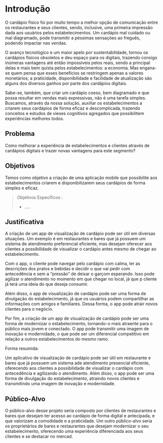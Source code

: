 # Introdução

O cardápio físico foi por muito tempo a melhor opção de comunicação entre os restaurantes e seus clientes, sendo, inclusive, uma primeira impressão dada aos usuários pelos estabelecimentos. Um cardápio mal cuidado ou mal diagramado, pode transmitir a péssimas sensações ao freguês, podendo impactar nas vendas.  

O avanço tecnológico e um maior apelo por sustentabilidade, tornou os cardápios físicos obsoletos e deu espaço para os digitais, trazendo consigo inúmeras vantagens até então impossíveis pelos reais, sendo a principal delas e mais bem quista pelos estabelecimentos: a economia. Mas engana-se quem pensa que esses benefícios se restringem apenas a valores monetários; a praticidade, disponibilidade e facilidade de atualização são alguns dos diversos ganhos por parte dos cardápios digitais.  

Sabe-se, também, que criar um cardápio coeso, bem diagramado e que possa resultar em vendas mais expressivas, não é uma tarefa simples. Buscamos, através da nossa solução, auxiliar os estabelecimentos a criarem seus cardápios de forma eficaz e descomplicada, trazendo conceitos e estudos de vieses cognitivos agregados que possibilitem experiências melhores todos.  

## Problema

Como melhorar a experiência de estabelecimentos e clientes através de cardápios digitais e trazer novas vantagens para este segmento?  

## Objetivos

Temos como objetivo a criação de uma aplicação mobile que possibilite aos estabelecimentos criarem e disponibilizarem seus cardápios de forma simples e eficaz. 
 
> Objetivos Específicos :
> - .....

## Justificativa

A criação de um app de visualização de cardápio pode ser útil em diversas situações. Um exemplo é em restaurantes e bares que já possuem um sistema de atendimento preferencial eficiente, mas desejam oferecer aos clientes a possibilidade de visualizar o cardápio antes mesmo de chegar ao estabelecimento. 

Com o app, o cliente pode navegar pelo cardápio com calma, ler as descrições dos pratos e bebidas e decidir o que vai pedir com antecedência e sem a “pressão” de deixar o garçom esperando. Isso pode agilizar o atendimento no momento em que chegar no local, já que p cliente já terá uma ideia do que deseja consumir. 

Além disso, o app de visualização de cardápio pode ser uma forma de divulgação do estabelecimento, já que os usuários podem compartilhar as informações com amigos e familiares. Dessa forma, o app pode atrair novos clientes para o negócio. 

Por fim, a criação de um app de visualização de cardápio pode ser uma forma de modernizar o estabelecimento, tornando-o mais atraente para o público mais jovem e conectado. O app pode transmitir uma imagem de inovação e modernidade, o que pode ser um diferencial competitivo em relação a outros estabelecimentos do mesmo ramo. 

  
Forma resumida: 

Um aplicativo de visualização de cardápio pode ser útil em restaurante e bares que já possuem um sistema ade atendimento presencial eficiente, oferecendo aos clientes a possibilidade de visualizar o cardápio com antecedência e agilizando o atendimento. Além disso, o app pode ser uma forma de divulgação do estabelecimento, atraindo novos clientes e transmitindo uma imagem de inovação e modernidade.  

## Público-Alvo

O público-alvo desse projeto seria composto por clientes de restaurantes e bares que desejam ter acesso ao cardápio de forma digital e antecipada, e que valorizam a comodidade e a praticidade. Um outro público-alvo seria os proprietários de bares e restaurantes que desejam modernizar o seu estabelecimento, oferecendo uma experiência diferenciada aos seus clientes e se destacar no mercad. 
